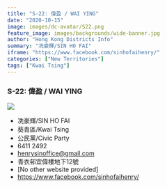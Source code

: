 ```yaml
---
title: "S-22: 偉盈 / WAI YING"
date: "2020-10-15"
image: images/dc-avatar/S22.png
feature_image: images/backgrounds/wide-banner.jpg
author: "Hong Kong Districts Info"
summary: "冼豪輝/SIN HO FAI"
iframe: "https://www.facebook.com/sinhofaihenry/"
categories: ["New Territories"]
tags: ["Kwai Tsing"]
---
```


### S-22: 偉盈 / WAI YING  
![](/images/dc-avatar/S22.png)  

 - 冼豪輝/SIN HO FAI  
 - 葵青區/Kwai Tsing  
 - 公民黨/Civic Party  
 - 6411 2492  
 - henrysinoffice@gmail.com  
 - 青衣邨宜偉樓地下12號  
 - [No other website provided]  
 - https://www.facebook.com/sinhofaihenry/
